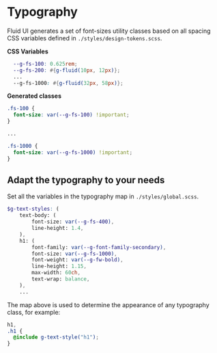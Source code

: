 # Typography

Fluid UI generates a set of font-sizes utility classes based on all spacing CSS variables defined in <code>./styles/design-tokens.scss</code>.

**CSS Variables**

```SCSS
  --g-fs-100: 0.625rem;
  --g-fs-200: #{g-fluid(10px, 12px)};
  ...
  --g-fs-1000: #{g-fluid(32px, 58px)};
```

**Generated classes**

```CSS
.fs-100 {
  font-size: var(--g-fs-100) !important;
}

...

.fs-1000 {
  font-size: var(--g-fs-1000) !important;
}

```

## Adapt the typography to your needs

Set all the variables in the typography map in <code>./styles/global.scss</code>.

```SCSS
$g-text-styles: (
    text-body: (
        font-size: var(--g-fs-400),
        line-height: 1.4,
    ),
    h1: (
        font-family: var(--g-font-family-secondary),
        font-size: var(--g-fs-1000),
        font-weight: var(--g-fw-bold),
        line-height: 1.15,
        max-width: 60ch,
        text-wrap: balance,
    ),
    ...
```

The map above is used to determine the appearance of any typography class, for example:

```SCSS
h1,
.h1 {
  @include g-text-style("h1");
}
```
